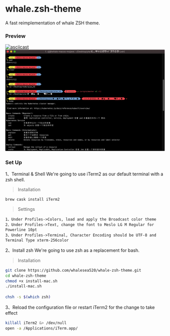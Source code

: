 # whale.zsh-theme

A fast reimplementation of whale ZSH theme.

### Preview

[![asciicast](https://asciinema.org/a/240302.svg)](https://asciinema.org/a/240302)
![whale](./whale.jpg)

### Set Up

1、Terminal & Shell We're going to use iTerm2 as our default terminal with a zsh shell.

> Installation
```bash
brew cask install iTerm2
```

> Settings
```text
1、Under Profiles->Colors, load and apply the Broadcast color theme
2、Under Profiles->Text, change the font to Meslo LG M Regular for Powerline 10pt
3、Under Profiles->Terminal, Character Encoding should be UTF-8 and Terminal Type xterm-256color
```

2、Install zsh We're going to use zsh as a replacement for bash.

> Installation
```bash
git clone https://github.com/whalesea520/whale-zsh-theme.git
cd whale-zsh-theme
chmod +x install-mac.sh
./install-mac.sh

chsh -s $(which zsh)
```

3、Reload the configuration file or restart iTerm2 for the change to take effect
```bash
killall iTerm2 &> /dev/null
open -a /Applications/iTerm.app/
```
